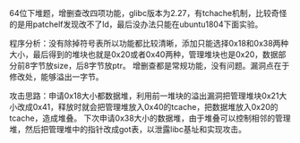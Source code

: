 64位下堆题，增删查改四项功能，glibc版本为2.27，有tchache机制，比较奇怪的是用patchelf发现改不了ld，最后没办法只能在ubuntu1804下面实验。

程序分析：没有除掉符号表所以功能都比较清晰，添加只能选择0x18和0x38两种大小，最后得到的堆块也就是0x20或者0x40两种，管理堆块也是0x20，数据部分前8字节放size，后8字节放ptr。
增删查都是常规功能，没有问题。漏洞点在于修改处，能够溢出一字节。

攻击思路：申请0x18大小都数据堆，利用前一堆块的溢出漏洞把管理堆块0x21大小改成0x41，释放时就会把管理堆放入0x40的tcache，把数据堆放入0x20的tcache，造成堆叠。
下次申请0x38大小的数据堆，由于堆叠可以控制相邻的管理堆，然后把管理堆中的指针改成got表，以泄露libc基址和实现攻击。
